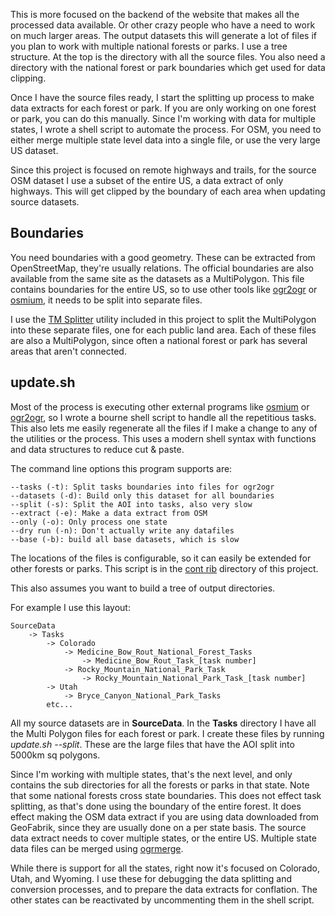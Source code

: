 
This is more focused on the backend of the website that makes all the
processed data available. Or other crazy people who have a need to
work on much larger areas. The output datasets this will generate a
lot of files if you plan to work with multiple national forests or
parks. I use a tree structure. At the top is the directory with all
the source files. You also need a directory with the national forest
or park boundaries which get used for data clipping.

Once I have the source files ready, I start the splitting up process
to make data extracts for each forest or park. If you are only working
on one forest or park, you can do this manually. Since I'm working
with data for multiple states, I wrote a shell script to automate the
process. For OSM, you need to either merge multiple state level data
into a single file, or use the very large US dataset.

Since this project is focused on remote highways and trails, for the
source OSM dataset I use a subset of the entire US, a data extract of
only highways. This will get clipped by the boundary of each area when
updating source datasets.

## Boundaries

You need boundaries with a good geometry. These can be extracted from
OpenStreetMap, they're usually relations. The official boundaries are
also available from the same site as the datasets as a
MultiPolygon. This file contains boundaries for the entire US, so to
use other tools like [ogr2ogr](https://gdal.org/programs/ogr2ogr.html)
or [osmium](https://osmcode.org/osmium-tool/), it needs to be split
into separate files.

I use the [TM Splitter](tm-splitter.md) utility included in this project
to split the MultiPolygon into these separate files, one for each
public land area. Each of these files are also a MultiPolygon, since
often a national forest or park has several areas that aren't
connected.

## update.sh

Most of the process is executing other external programs like
[osmium](https://osmcode.org/osmium-tool/) or
[ogr2ogr](https://gdal.org/programs/ogr2ogr.html), so I wrote a bourne
shell script to handle all the repetitious tasks. This also lets me
easily regenerate all the files if I make a change to any of the
utilities or the process. This uses a modern shell syntax with
functions and data structures to reduce cut & paste.

The command line options this program supports are:

	--tasks (-t): Split tasks boundaries into files for ogr2ogr
	--datasets (-d): Build only this dataset for all boundaries
	--split (-s): Split the AOI into tasks, also very slow
	--extract (-e): Make a data extract from OSM
	--only (-o): Only process one state
	--dry run (-n): Don't actually write any datafiles
	--base (-b): build all base datasets, which is slow
	
The locations of the files is configurable, so it can easily be
extended for other forests or parks. This script is in the
[cont rib](https://github.com/osm-merge/osm-merge/blob/main/contrib/update.sh)
directory of this project.

This also assumes you want to build a tree of output directories.

For example I use this layout:

	SourceData
		-> Tasks
			-> Colorado
				-> Medicine_Bow_Rout_National_Forest_Tasks
					-> Medicine_Bow_Rout_Task_[task number]
				-> Rocky_Mountain_National_Park_Task
					-> Rocky_Mountain_National_Park_Task_[task number]
	        -> Utah
				-> Bryce_Canyon_National_Park_Tasks
			etc...
			
All my source datasets are in __SourceData__.   In the __Tasks__
directory I have all the Multi Polygon files for each forest or park. I
create these files by running *update.sh --split*. These are the large
files that have the AOI split into 5000km sq polygons.

Since I'm working with multiple states, that's the next level, and
only contains the sub directories for all the forests or parks in that
state. Note that some national forests cross state boundaries. This
does not effect task splitting, as that's done using the boundary of
the entire forest. It does effect making the OSM data extract if you
are using data downloaded from GeoFabrik, since they are usually done
on a per state basis. The source data extract needs to cover
multiple states, or the entire US. Multiple state data files
can be merged using
[ogrmerge](https://gdal.org/en/latest/programs/ogrmerge.html).

While there is support for all the states, right now it's focused on
Colorado, Utah, and Wyoming. I use these for debugging the data
splitting and conversion processes, and to prepare the data extracts
for conflation. The other states can be reactivated by uncommenting
them in the shell script.
